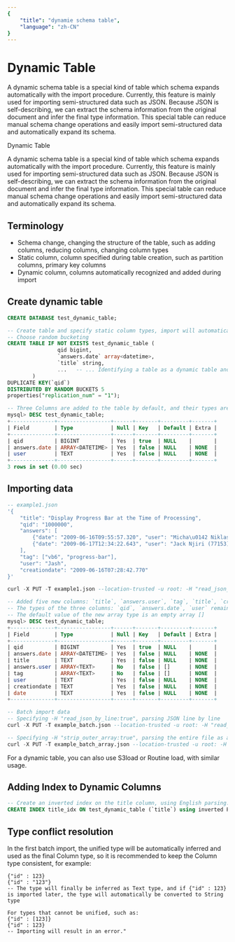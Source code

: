 ```yaml
---
{
    "title": "dynamie schema table",
    "language": "zh-CN"
}
---
```


<!-- 
Licensed to the Apache Software Foundation (ASF) under one
or more contributor license agreements.  See the NOTICE file
distributed with this work for additional information
regarding copyright ownership.  The ASF licenses this file
to you under the Apache License, Version 2.0 (the
"License"); you may not use this file except in compliance
with the License.  You may obtain a copy of the License at

  http://www.apache.org/licenses/LICENSE-2.0

Unless required by applicable law or agreed to in writing,
software distributed under the License is distributed on an
"AS IS" BASIS, WITHOUT WARRANTIES OR CONDITIONS OF ANY
KIND, either express or implied.  See the License for the
specific language governing permissions and limitations
under the License.
-->

# Dynamic Table
A dynamic schema table is a special kind of table which schema expands automatically with the import procedure. Currently, this feature is mainly used for importing semi-structured data such as JSON. Because JSON is self-describing, we can extract the schema information from the original document and infer the final type information. This special table can reduce manual schema change operations and easily import semi-structured data and automatically expand its schema.

<version since="2.0.0">

Dynamic Table

</version>


A dynamic schema table is a special kind of table which schema expands automatically with the import procedure. Currently, this feature is mainly used for importing semi-structured data such as JSON. Because JSON is self-describing, we can extract the schema information from the original document and infer the final type information. This special table can reduce manual schema change operations and easily import semi-structured data and automatically expand its schema.

## Terminology
- Schema change, changing the structure of the table, such as adding columns, reducing columns, changing column types
- Static column, column specified during table creation, such as partition columns, primary key columns
- Dynamic column, columns automatically recognized and added during import

## Create dynamic table

```sql
CREATE DATABASE test_dynamic_table;

-- Create table and specify static column types, import will automatically convert to the type of static column
-- Choose random bucketing
CREATE TABLE IF NOT EXISTS test_dynamic_table (
                qid bigint,
                `answers.date` array<datetime>,
                `title` string,
		        ...   -- ... Identifying a table as a dynamic table and its syntax for dynamic tables.
        )
DUPLICATE KEY(`qid`)
DISTRIBUTED BY RANDOM BUCKETS 5 
properties("replication_num" = "1");

-- Three Columns are added to the table by default, and their types are specified
mysql> DESC test_dynamic_table;
+--------------+-----------------+------+-------+---------+-------+
| Field        | Type            | Null | Key   | Default | Extra |
+--------------+-----------------+------+-------+---------+-------+
| qid          | BIGINT          | Yes  | true  | NULL    |       |
| answers.date | ARRAY<DATETIME> | Yes  | false | NULL    | NONE  |
| user         | TEXT            | Yes  | false | NULL    | NONE  |
+--------------+-----------------+------+-------+---------+-------+
3 rows in set (0.00 sec)
```

## Importing data

``` sql
-- example1.json
'{
    "title": "Display Progress Bar at the Time of Processing",
    "qid": "1000000",
    "answers": [
        {"date": "2009-06-16T09:55:57.320", "user": "Micha\u0142 Niklas (22595)"},
        {"date": "2009-06-17T12:34:22.643", "user": "Jack Njiri (77153)"}
    ],
    "tag": ["vb6", "progress-bar"],
    "user": "Jash",
    "creationdate": "2009-06-16T07:28:42.770"
}'

curl -X PUT -T example1.json --location-trusted -u root: -H "read_json_by_line:false" -H "format:json"   http://127.0.0.1:8147/api/regression_test_dynamic_table/test_dynamic_table/_stream_load

-- Added five new columns: `title`, `answers.user`, `tag`, `title`, `creationdate`
-- The types of the three columns: `qid`, `answers.date`, `user` remain the same as with the table was created
-- The default value of the new array type is an empty array []
mysql> DESC test_dynamic_table;                                                                                 
+--------------+-----------------+------+-------+---------+-------+
| Field        | Type            | Null | Key   | Default | Extra |
+--------------+-----------------+------+-------+---------+-------+
| qid          | BIGINT          | Yes  | true  | NULL    |       |
| answers.date | ARRAY<DATETIME> | Yes  | false | NULL    | NONE  |
| title        | TEXT            | Yes  | false | NULL    | NONE  |
| answers.user | ARRAY<TEXT>     | No   | false | []      | NONE  |
| tag          | ARRAY<TEXT>     | No   | false | []      | NONE  |
| user         | TEXT            | Yes  | false | NULL    | NONE  |
| creationdate | TEXT            | Yes  | false | NULL    | NONE  |
| date         | TEXT            | Yes  | false | NULL    | NONE  |
+--------------+-----------------+------+-------+---------+-------+

-- Batch import data
-- Specifying -H "read_json_by_line:true", parsing JSON line by line
curl -X PUT -T example_batch.json --location-trusted -u root: -H "read_json_by_line:true" -H "format:json"   http://127.0.0.1:8147/api/regression_test_dynamic_table/test_dynamic_table/_stream_load

-- Specifying -H "strip_outer_array:true", parsing the entire file as a JSON array, each element in the array is the same, more efficient parsing way
curl -X PUT -T example_batch_array.json --location-trusted -u root: -H "strip_outer_array:true" -H "format:json"   http://127.0.0.1:8147/api/regression_test_dynamic_table/test_dynamic_table/_stream_load
```
For a dynamic table, you can also use S3load or Routine load, with similar usage.


## Adding Index to Dynamic Columns
```sql
-- Create an inverted index on the title column, using English parsing.
CREATE INDEX title_idx ON test_dynamic_table (`title`) using inverted PROPERTIES("parser"="english")
```

## Type conflict resolution

In the first batch import, the unified type will be automatically inferred and used as the final Column type, so it is recommended to keep the Column type consistent, for example:
```
{"id" : 123}
{"id" : "123"}
-- The type will finally be inferred as Text type, and if {"id" : 123} is imported later, the type will automatically be converted to String type

For types that cannot be unified, such as:
{"id" : [123]}
{"id" : 123}
-- Importing will result in an error."
```
